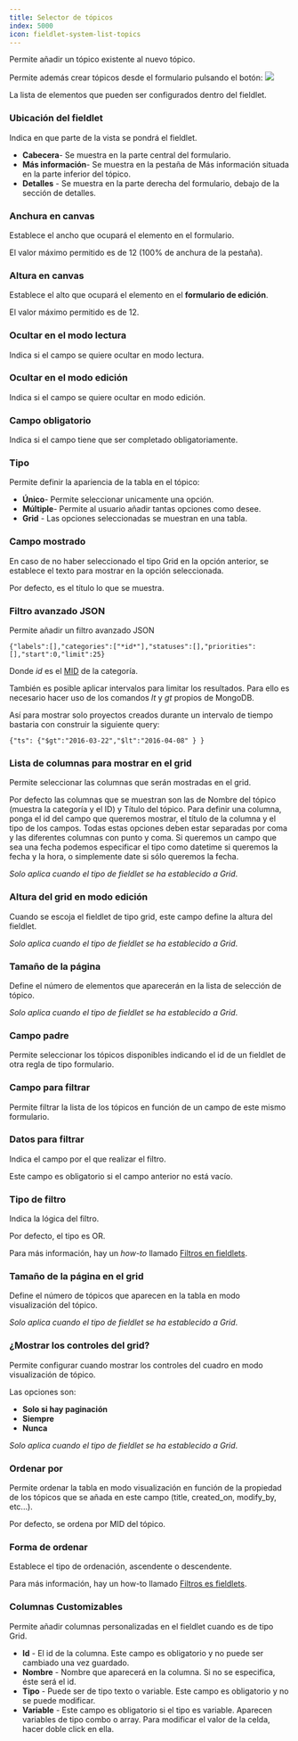 ```yaml
---
title: Selector de tópicos
index: 5000
icon: fieldlet-system-list-topics
---
```


Permite añadir un tópico existente al nuevo tópico.

Permite además crear tópicos desde el formulario pulsando el botón: ![](/static/images/icons/add.svg)

La lista de elementos que pueden ser configurados dentro del fieldlet.

### Ubicación del fieldlet

Indica en que parte de la vista se pondrá el fieldlet.

- **Cabecera**- Se muestra en la parte central del formulario.
- **Más información**- Se muestra en la pestaña de Más información situada en la parte inferior del tópico.
- **Detalles** - Se muestra en la parte derecha del formulario, debajo de la sección de detalles.

### Anchura en canvas

Establece el ancho que ocupará el elemento en el formulario.

El valor máximo permitido es de 12 (100% de anchura de la pestaña).

### Altura en canvas

Establece el alto que ocupará el elemento en el **formulario de edición**.

El valor máximo permitido es de 12.

### Ocultar en el modo lectura

Indica si el campo se quiere ocultar en modo lectura.

### Ocultar en el modo edición

Indica si el campo se quiere ocultar en modo edición.

### Campo obligatorio

Indica si el campo tiene que ser completado obligatoriamente.

### Tipo

Permite definir la apariencia de la tabla en el tópico:

- **Único**- Permite seleccionar unicamente una opción.
- **Múltiple**- Permite al usuario añadir tantas opciones como desee.
- **Grid** - Las opciones seleccionadas se muestran en una tabla.

### Campo mostrado

En caso de no haber seleccionado el tipo Grid en la opción anterior, se establece el texto para mostrar en la opción
seleccionada.

Por defecto, es el título lo que se muestra.

### Filtro avanzado JSON

Permite añadir un filtro avanzado JSON


    {"labels":[],"categories":["*id*"],"statuses":[],"priorities":[],"start":0,"limit":25}

Donde *id* es el [MID](/concepts/mid) de la categoría.

También es posible aplicar intervalos para limitar los resultados. Para ello es necesario hacer uso de los comandos *lt*
y *gt* propios de MongoDB.

Así para mostrar solo proyectos creados durante un intervalo de tiempo bastaria con construir la siguiente query:

    {"ts": {"$gt":"2016-03-22","$lt":"2016-04-08" } }

### Lista de columnas para mostrar en el grid

Permite seleccionar las columnas que serán mostradas en el grid.

Por defecto las columnas que se muestran son las de Nombre del tópico (muestra la categoría y el ID) y Título del
tópico. Para definir una columna, ponga el id del campo que queremos mostrar, el título de la columna y el tipo de los
campos. Todas estas opciones deben estar separadas por coma y las diferentes columnas con punto y coma. Si queremos un
campo que sea una fecha podemos especificar el tipo como datetime si queremos la fecha y la hora, o simplemente date si
sólo queremos la fecha.

*Solo aplica cuando el tipo de fieldlet se ha establecido a Grid*.

### Altura del grid en modo edición

Cuando se escoja el fieldlet de tipo grid, este campo define la altura del fieldlet.

*Solo aplica cuando el tipo de fieldlet se ha establecido a Grid*.

### Tamaño de la página

Define el número de elementos que aparecerán en la lista de selección de tópico.

*Solo aplica cuando el tipo de fieldlet se ha establecido a Grid*.

### Campo padre

Permite seleccionar los tópicos disponibles indicando el id de un fieldlet de otra regla de tipo formulario.

### Campo para filtrar

Permite filtrar la lista de los tópicos en función de un campo de este mismo formulario.

### Datos para filtrar

Indica el campo por el que realizar el filtro.

Este campo es obligatorio si el campo anterior no está vacío.

### Tipo de filtro

Indica la lógica del filtro.

Por defecto, el tipo es OR.

Para más información, hay un *how-to* llamado [Filtros en fieldlets](/how-to/filter-fieldlet).

### Tamaño de la página en el grid

Define el número de tópicos que aparecen en la tabla en modo visualización del tópico.

*Solo aplica cuando el tipo de fieldlet se ha establecido a Grid*.

### ¿Mostrar los controles del grid?

Permite configurar cuando mostrar los controles del cuadro en modo visualización de tópico.

Las opciones son:

- **Solo si hay paginación**
- **Siempre**
- **Nunca**

*Solo aplica cuando el tipo de fieldlet se ha establecido a Grid*.

### Ordenar por

Permite ordenar la tabla en modo visualización en función de la propiedad de los tópicos que se añada en este campo
(title, created_on, modify_by, etc...).

Por defecto, se ordena por MID del tópico.

### Forma de ordenar

Establece el tipo de ordenación, ascendente o descendente.

Para más información, hay un how-to llamado [Filtros es fieldlets](/how-to/filter-fieldlet).

### Columnas Customizables

Permite añadir columnas personalizadas en el fieldlet cuando es de tipo Grid.

- **Id** - El id de la columna. Este campo es obligatorio y no puede ser cambiado una vez guardado.
- **Nombre** - Nombre que aparecerá en la columna. Si no se especifica, éste será el id.
- **Tipo** - Puede ser de tipo texto o variable. Este campo es obligatorio y no se puede modificar.
- **Variable** - Este campo es obligatorio si el tipo es variable. Aparecen variables de tipo combo o array.  Para
  modificar el valor de la celda, hacer doble click en ella.
